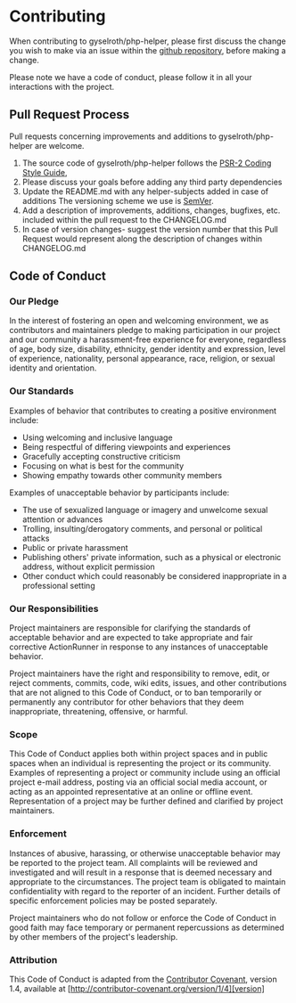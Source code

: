 # Contributing

When contributing to gyselroth/php-helper, please first discuss the change you wish to make via an issue
within the [github repository](#https://github.com/gyselroth/php-helper/issues), before making a change. 

Please note we have a code of conduct, please follow it in all your interactions with the project.


## Pull Request Process

Pull requests concerning improvements and additions to gyselroth/php-helper are welcome.

1. The source code of gyselroth/php-helper follows the [PSR-2 Coding Style Guide](https://www.php-fig.org/psr/psr-2/),
2. Please discuss your goals before adding any third party dependencies
3. Update the README.md with any helper-subjects added in case of additions
   The versioning scheme we use is [SemVer](http://semver.org/).
4. Add a description of improvements, additions, changes, bugfixes, etc. included within the pull request to the CHANGELOG.md
5. In case of version changes- suggest the  version number that this Pull Request would represent along the description 
   of changes within CHANGELOG.md


## Code of Conduct

### Our Pledge

In the interest of fostering an open and welcoming environment, we as
contributors and maintainers pledge to making participation in our project and
our community a harassment-free experience for everyone, regardless of age, body
size, disability, ethnicity, gender identity and expression, level of experience,
nationality, personal appearance, race, religion, or sexual identity and
orientation.


### Our Standards

Examples of behavior that contributes to creating a positive environment
include:

* Using welcoming and inclusive language
* Being respectful of differing viewpoints and experiences
* Gracefully accepting constructive criticism
* Focusing on what is best for the community
* Showing empathy towards other community members

Examples of unacceptable behavior by participants include:

* The use of sexualized language or imagery and unwelcome sexual attention or
advances
* Trolling, insulting/derogatory comments, and personal or political attacks
* Public or private harassment
* Publishing others' private information, such as a physical or electronic
  address, without explicit permission
* Other conduct which could reasonably be considered inappropriate in a
  professional setting


### Our Responsibilities

Project maintainers are responsible for clarifying the standards of acceptable
behavior and are expected to take appropriate and fair corrective ActionRunner in
response to any instances of unacceptable behavior.

Project maintainers have the right and responsibility to remove, edit, or
reject comments, commits, code, wiki edits, issues, and other contributions
that are not aligned to this Code of Conduct, or to ban temporarily or
permanently any contributor for other behaviors that they deem inappropriate,
threatening, offensive, or harmful.


### Scope

This Code of Conduct applies both within project spaces and in public spaces
when an individual is representing the project or its community. Examples of
representing a project or community include using an official project e-mail
address, posting via an official social media account, or acting as an appointed
representative at an online or offline event. Representation of a project may be
further defined and clarified by project maintainers.


### Enforcement

Instances of abusive, harassing, or otherwise unacceptable behavior may be
reported to the project team. All complaints will be reviewed and investigated 
and will result in a response that is deemed necessary and appropriate to the 
circumstances. The project team is obligated to maintain confidentiality with 
regard to the reporter of an incident.
Further details of specific enforcement policies may be posted separately.

Project maintainers who do not follow or enforce the Code of Conduct in good
faith may face temporary or permanent repercussions as determined by other
members of the project's leadership.


### Attribution

This Code of Conduct is adapted from the [Contributor Covenant][homepage], version 1.4,
available at [http://contributor-covenant.org/version/1/4][version]

[homepage]: http://contributor-covenant.org
[version]: http://contributor-covenant.org/version/1/4/
